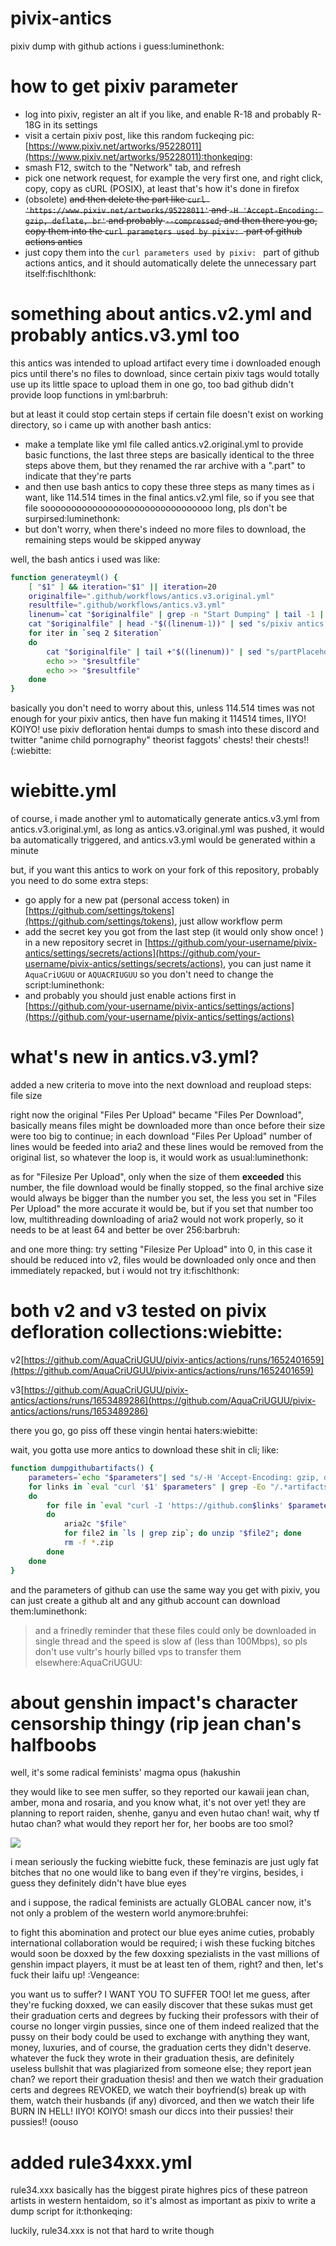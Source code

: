 # pivix-antics

pixiv dump with github actions i guess:luminethonk:

# how to get pixiv parameter

 - log into pixiv, register an alt if you like, and enable R-18 and probably R-18G in its settings
 - visit a certain pixiv post, like this random fuckeqing pic: [https://www.pixiv.net/artworks/95228011](https://www.pixiv.net/artworks/95228011):thonkeqing:
 - smash F12, switch to the "Network" tab, and refresh
 - pick one network request, for example the very first one, and right click, copy, copy as cURL (POSIX), at least that's how it's done in firefox
 - (obsolete) ~~and then delete the part like `curl 'https://www.pixiv.net/artworks/95228011'` and `-H 'Accept-Encoding: gzip, deflate, br'` and probably `--compressed`, and then there you go, copy them into the `curl parameters used by pixiv: ` part of github actions antics~~
 - just copy them into the `curl parameters used by pixiv: ` part of github actions antics, and it should automatically delete the unnecessary part itself:fischlthonk:

# something about antics.v2.yml and probably antics.v3.yml too

this antics was intended to upload artifact every time i downloaded enough pics until there's no files to download, since certain pixiv tags would totally use up its little space to upload them in one go, too bad github didn't provide loop functions in yml:barbruh:

but at least it could stop certain steps if certain file doesn't exist on working directory, so i came up with another bash antics: 

 - make a template like yml file called antics.v2.original.yml to provide basic functions, the last three steps are basically identical to the three steps above them, but they renamed the rar archive with a ".part" to indicate that they're parts
 - and then use bash antics to copy these three steps as many times as i want, like 114.514 times in the final antics.v2.yml file, so if you see that file soooooooooooooooooooooooooooooooo long, pls don't be surpirsed:luminethonk:
 - but don't worry, when there's indeed no more files to download, the remaining steps would be skipped anyway

well, the bash antics i used was like: 

```bash
function generateyml() {
    [ "$1" ] && iteration="$1" || iteration=20
    originalfile=".github/workflows/antics.v3.original.yml"
    resultfile=".github/workflows/antics.v3.yml"
    linenum=`cat "$originalfile" | grep -n "Start Dumping" | tail -1 | grep -Eo "[0-9]+"`
    cat "$originalfile" | head -"$((linenum-1))" | sed "s/pixiv antics v3 (original/pixiv antics v3/g" > "$resultfile"
    for iter in `seq 2 $iteration`
    do
        cat "$originalfile" | tail +"$((linenum))" | sed "s/partPlaceholder/part$iter/g;s/Partplaceholder/Part $iter/g" >> "$resultfile"
        echo >> "$resultfile"
        echo >> "$resultfile"
    done
}
```

basically you don't need to worry about this, unless 114.514 times was not enough for your pixiv antics, then have fun making it 114514 times, IIYO! KOIYO! use pixiv defloration hentai dumps to smash into these discord and twitter "anime child pornography" theorist faggots' chests! their chests!! (:wiebitte:

# wiebitte.yml

of course, i made another yml to automatically generate antics.v3.yml from antics.v3.original.yml, as long as antics.v3.original.yml was pushed, it would ba automatically triggered, and antics.v3.yml would be generated within a minute

but, if you want this antics to work on your fork of this repository, probably you need to do some extra steps: 
 - go apply for a new pat (personal access token) in [https://github.com/settings/tokens](https://github.com/settings/tokens), just allow workflow perm
 - add the secret key you got from the last step (it would only show once! ) in a new repository secret in [https://github.com/your-username/pivix-antics/settings/secrets/actions](https://github.com/your-username/pivix-antics/settings/secrets/actions), you can just name it `AquaCriUGUU` or `AQUACRIUGUU` so you don't need to change the script:luminethonk:
 - and probably you should just enable actions first in [https://github.com/your-username/pivix-antics/settings/actions](https://github.com/your-username/pivix-antics/settings/actions)

# what's new in antics.v3.yml? 

added a new criteria to move into the next download and reupload steps: file size

right now the original "Files Per Upload" became "Files Per Download", basically means files might be downloaded more than once before their size were too big to continue; in each download "Files Per Upload" number of lines would be feeded into aria2 and these lines would be removed from the original list, so whatever the loop is, it would work as usual:luminethonk:

as for "Filesize Per Upload", only when the size of them **exceeded** this number, the file download would be finally stopped, so the final archive size would always be bigger than the number you set, the less you set in "Files Per Upload" the more accurate it would be, but if you set that number too low, multithreading downloading of aria2 would not work properly, so it needs to be at least 64 and better be over 256:barbruh:

and one more thing: try setting "Filesize Per Upload" into 0, in this case it should be reduced into v2, files would be downloaded only once and then immediately repacked, but i would not try it:fischlthonk:

# both v2 and v3 tested on pivix defloration collections:wiebitte:

v2[https://github.com/AquaCriUGUU/pivix-antics/actions/runs/1652401659](https://github.com/AquaCriUGUU/pivix-antics/actions/runs/1652401659)

v3[https://github.com/AquaCriUGUU/pivix-antics/actions/runs/1653489286](https://github.com/AquaCriUGUU/pivix-antics/actions/runs/1653489286)

there you go, go piss off these vingin hentai haters:wiebitte:

wait, you gotta use more antics to download these shit in cli; like:

```bash
function dumpgithubartifacts() {
    parameters=`echo "$parameters"| sed "s/-H 'Accept-Encoding: gzip, deflate, br' //g;s/--compressed//g;s/curl '[^']*' //g"` # added some preprocessing
    for links in `eval "curl '$1' $parameters" | grep -Eo "/.*artifacts/[0-9]+" | sort | uniq`
    do
        for file in `eval "curl -I 'https://github.com$links' $parameters" | grep "[L|l]ocation:" | sed 's/[L/l]ocation: //g;s/[L/l]ocation://g'`
        do
            aria2c "$file"
            for file2 in `ls | grep zip`; do unzip "$file2"; done
            rm -f *.zip
        done
    done
}
```

and the parameters of github can use the same way you get with pixiv, you can just create a github alt and any github account can download them:luminethonk:

> and a frinedly reminder that these files could only be downloaded in single thread and the speed is slow af (less than 100Mbps), so pls don't use vultr's hourly billed vps to transfer them elsewhere:AquaCriUGUU:

# about genshin impact's character censorship thingy (rip jean chan's halfboobs

well, it's some radical feminists' magma opus (hakushin

they would like to see men suffer, so they reported our kawaii jean chan, amber, mona and rosaria, and you know what, it's not over yet! they are planning to report raiden, shenhe, ganyu and even hutao chan! wait, why tf hutao chan? what would they report her for, her boobs are too smol? 

![](https://cdn.discordapp.com/attachments/655564135198621707/928238070879371285/1641379572673_d166b909j00r583jo001jc000ez00jvm.jpg)

i mean seriously the fucking wiebitte fuck, these feminazis are just ugly fat bitches that no one would like to bang even if they're virgins, besides, i guess they definitely didn't have blue eyes

and i suppose, the radical feminists are actually GLOBAL cancer now, it's not only a problem of the western world anymore:bruhfei:

to fight this abomination and protect our blue eyes anime cuties, probably international collaboration would be required; i wish these fucking bitches would soon be doxxed by the few doxxing spezialists in the vast millions of genshin impact players, it must be at least ten of them, right? and then, let's fuck their laifu up! :Vengeance:

you want us to suffer? I WANT YOU TO SUFFER TOO! let me guess, after they're fucking doxxed, we can easily discover that these sukas must get their graduation certs and degrees by fucking their professors with their of course no longer virgin pussies, since one of them indeed realized that the pussy on their body could be used to exchange with anything they want, money, luxuries, and of course, the graduation certs they didn't deserve. whatever the fuck they wrote in their graduation thesis, are definitely useless bullshit that was plagiarized from someone else; they report jean chan? we report their graduation thesis! and then we watch their graduation certs and degrees REVOKED, we watch their boyfriend(s) break up with them, watch their husbands (if any) divorced, and then we watch their life BURN IN HELL! IIYO! KOIYO! smash our diccs into their pussies! their pussies!! (oouso

# added rule34xxx.yml

rule34.xxx basically has the biggest pirate highres pics of these patreon artists in western hentaidom, so it's almost as important as pixiv to write a dump script for it:thonkeqing:

luckily, rule34.xxx is not that hard to write though
